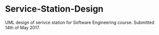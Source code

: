 # Service-Station-Design
UML design of serivce station for Software Engineering course. Submitted 14th of May 2017.
